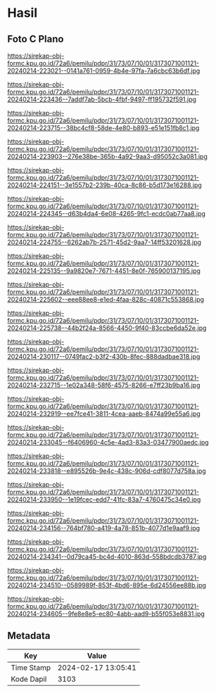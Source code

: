 # Hasil

## Foto C Plano

https://sirekap-obj-formc.kpu.go.id/72a6/pemilu/pdpr/31/73/07/10/01/3173071001121-20240214-223021--0141a761-0959-4b4e-97fa-7a6cbc63b6df.jpg

https://sirekap-obj-formc.kpu.go.id/72a6/pemilu/pdpr/31/73/07/10/01/3173071001121-20240214-223436--7addf7ab-5bcb-4fbf-9497-ff195732f591.jpg

https://sirekap-obj-formc.kpu.go.id/72a6/pemilu/pdpr/31/73/07/10/01/3173071001121-20240214-223715--38bc4cf8-58de-4e80-b893-e51e151fb8c1.jpg

https://sirekap-obj-formc.kpu.go.id/72a6/pemilu/pdpr/31/73/07/10/01/3173071001121-20240214-223903--276e38be-365b-4a92-9aa3-d95052c3a081.jpg

https://sirekap-obj-formc.kpu.go.id/72a6/pemilu/pdpr/31/73/07/10/01/3173071001121-20240214-224151--3e1557b2-239b-40ca-8c86-b5d173e16288.jpg

https://sirekap-obj-formc.kpu.go.id/72a6/pemilu/pdpr/31/73/07/10/01/3173071001121-20240214-224345--d63b4da4-6e08-4265-9fc1-ecdc0ab77aa8.jpg

https://sirekap-obj-formc.kpu.go.id/72a6/pemilu/pdpr/31/73/07/10/01/3173071001121-20240214-224755--6262ab7b-2571-45d2-9aa7-14ff53201628.jpg

https://sirekap-obj-formc.kpu.go.id/72a6/pemilu/pdpr/31/73/07/10/01/3173071001121-20240214-225135--9a9820e7-7671-4451-8e0f-765900137195.jpg

https://sirekap-obj-formc.kpu.go.id/72a6/pemilu/pdpr/31/73/07/10/01/3173071001121-20240214-225602--eee88ee8-e1ed-4faa-828c-40871c553868.jpg

https://sirekap-obj-formc.kpu.go.id/72a6/pemilu/pdpr/31/73/07/10/01/3173071001121-20240214-225738--44b2f24a-8566-4450-9f40-83ccbe6da52e.jpg

https://sirekap-obj-formc.kpu.go.id/72a6/pemilu/pdpr/31/73/07/10/01/3173071001121-20240214-230117--0749fac2-b3f2-430b-8fec-888dadbae318.jpg

https://sirekap-obj-formc.kpu.go.id/72a6/pemilu/pdpr/31/73/07/10/01/3173071001121-20240214-232715--1e02a348-58f6-4575-8266-e7ff23b9ba16.jpg

https://sirekap-obj-formc.kpu.go.id/72a6/pemilu/pdpr/31/73/07/10/01/3173071001121-20240214-232919--ee7fce41-3811-4cea-aaeb-8474a99e55a6.jpg

https://sirekap-obj-formc.kpu.go.id/72a6/pemilu/pdpr/31/73/07/10/01/3173071001121-20240214-233045--f6406960-4c5e-4ad3-83a3-03477900aedc.jpg

https://sirekap-obj-formc.kpu.go.id/72a6/pemilu/pdpr/31/73/07/10/01/3173071001121-20240214-233818--e895526b-9e4c-438c-906d-cdf8077d758a.jpg

https://sirekap-obj-formc.kpu.go.id/72a6/pemilu/pdpr/31/73/07/10/01/3173071001121-20240214-233950--1e19fcec-edd7-41fc-83a7-4760475c34e0.jpg

https://sirekap-obj-formc.kpu.go.id/72a6/pemilu/pdpr/31/73/07/10/01/3173071001121-20240214-234156--764bf780-a419-4a78-851b-4077d1e9aaf9.jpg

https://sirekap-obj-formc.kpu.go.id/72a6/pemilu/pdpr/31/73/07/10/01/3173071001121-20240214-234341--0d79ca45-bc4d-4010-863d-558bdcdb3787.jpg

https://sirekap-obj-formc.kpu.go.id/72a6/pemilu/pdpr/31/73/07/10/01/3173071001121-20240214-234510--0589989f-853f-4bd6-895e-6d24556ee88b.jpg

https://sirekap-obj-formc.kpu.go.id/72a6/pemilu/pdpr/31/73/07/10/01/3173071001121-20240214-234605--9fe8e8e5-ec80-4abb-aad9-b55f053e8831.jpg


## Metadata

| Key        | Value               |
| ---------- | ------------------- |
| Time Stamp | 2024-02-17 13:05:41 |
| Kode Dapil | 3103                |



